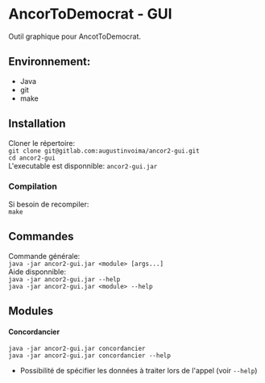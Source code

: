 # AncorToDemocrat - GUI  
Outil graphique pour AncotToDemocrat.  

## Environnement:  
- Java  
- git  
- make  

## Installation  
Cloner le répertoire:  
`git clone git@gitlab.com:augustinvoima/ancor2-gui.git`  
`cd ancor2-gui`  
L'executable est disponnible: `ancor2-gui.jar`  
### Compilation  
Si besoin de recompiler:  
`make`  

## Commandes  
Commande générale:  
`java -jar ancor2-gui.jar <module> [args...]`  
Aide disponnible:  
`java -jar ancor2-gui.jar --help`  
`java -jar ancor2-gui.jar <module> --help`  

## Modules  
#### Concordancier  
`java -jar ancor2-gui.jar concordancier`    
`java -jar ancor2-gui.jar concordancier --help`  
- Possibilité de spécifier les données à traiter lors de l'appel (voir `--help`)  
